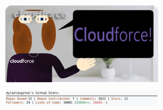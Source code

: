 <!-- 
Version 2.0.156
Built Tue Nov 26 2024 05:06:34 GMT+0000 (Coordinated Universal Time)
-->

<h1 align="center">
  <a href="https://github.com/dylanlangston/dylanlangston/tree/master/src" title="Click to View Source">
    <picture width="100%" alt="Dylan">
      <source media="(prefers-color-scheme: dark)" srcset="dylan-dark.svg?version=2.0.156">
      <img src="dylan-light.svg?version=2.0.156" alt="Dylan">
    </picture>
  </a>
</h1>

<div align="center">
  <picture width="100%" alt="Profile Info and Stats">
    <source media="(prefers-color-scheme: dark)" srcset="stats-dark.svg?version=2.0.156">
    <img src="stats-light.svg?version=2.0.156" alt="Profile Info and Stats">
  </picture>
</div>
